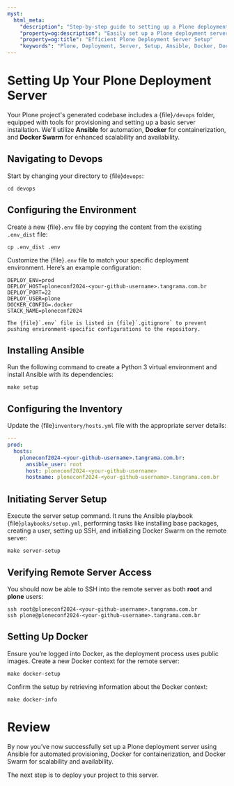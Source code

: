 ```yaml
---
myst:
  html_meta:
    "description": "Step-by-step guide to setting up a Plone deployment server."
    "property=og:description": "Easily set up a Plone deployment server with Ansible, Docker, and Docker Swarm."
    "property=og:title": "Efficient Plone Deployment Server Setup"
    "keywords": "Plone, Deployment, Server, Setup, Ansible, Docker, Docker Swarm"
---
```


# Setting Up Your Plone Deployment Server

Your Plone project's generated codebase includes a {file}`/devops` folder, equipped with tools for provisioning and setting up a basic server installation. We'll utilize **Ansible** for automation, **Docker** for containerization, and **Docker Swarm** for enhanced scalability and availability.

## Navigating to Devops

Start by changing your directory to {file}`devops`:

```shell
cd devops
```

## Configuring the Environment

Create a new {file}`.env` file by copying the content from the existing `.env_dist` file:

```shell
cp .env_dist .env
```

Customize the {file}`.env` file to match your specific deployment environment. Here’s an example configuration:

```shell
DEPLOY_ENV=prod
DEPLOY_HOST=ploneconf2024-<your-github-username>.tangrama.com.br
DEPLOY_PORT=22
DEPLOY_USER=plone
DOCKER_CONFIG=.docker
STACK_NAME=ploneconf2024
```

```{note}
The {file}`.env` file is listed in {file}`.gitignore` to prevent pushing environment-specific configurations to the repository.
```

## Installing Ansible

Run the following command to create a Python 3 virtual environment and install Ansible with its dependencies:

```shell
make setup
```

## Configuring the Inventory

Update the {file}`inventory/hosts.yml` file with the appropriate server details:

```yaml
---
prod:
  hosts:
    ploneconf2024-<your-github-username>.tangrama.com.br:
      ansible_user: root
      host: ploneconf2024-<your-github-username>
      hostname: ploneconf2024-<your-github-username>.tangrama.com.br
```

## Initiating Server Setup

Execute the server setup command. It runs the Ansible playbook {file}`playbooks/setup.yml`, performing tasks like installing base packages, creating a user, setting up SSH, and initializing Docker Swarm on the remote server:

```shell
make server-setup
```

## Verifying Remote Server Access

You should now be able to SSH into the remote server as both **root** and **plone** users:

```shell
ssh root@ploneconf2024-<your-github-username>.tangrama.com.br
ssh plone@ploneconf2024-<your-github-username>.tangrama.com.br
```

## Setting Up Docker

Ensure you’re logged into Docker, as the deployment process uses public images. Create a new Docker context for the remote server:

```shell
make docker-setup
```

Confirm the setup by retrieving information about the Docker context:

```shell
make docker-info
```

# Review

By now you’ve now successfully set up a Plone deployment server using Ansible for automated provisioning, Docker for containerization, and Docker Swarm for scalability and availability.

The next step is to deploy your project to this server.
